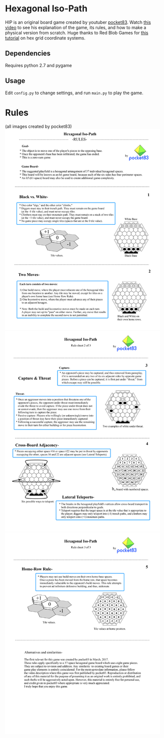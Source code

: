 # Hexagonal Iso-Path
HIP is an original board game created by youtuber [pocket83](https://www.youtube.com/user/pocket83). Watch [this video](https://www.youtube.com/watch?v=Wz6q03b8R6U) to see his explanation of the game, its rules, and how to make a physical version from scratch. Huge thanks to Red Blob Games for [this tutorial](http://www.redblobgames.com/grids/hexagons) on hex grid coordinate systems.

## Dependencies
Requires python 2.7 and pygame

## Usage
Edit `config.py` to change settings, and run `main.py` to play the game.

# Rules
(all images created by pocket83)
![](assets/ruleSheet1.png)
![](assets/ruleSheet2.png)
![](assets/ruleSheet3.png)
